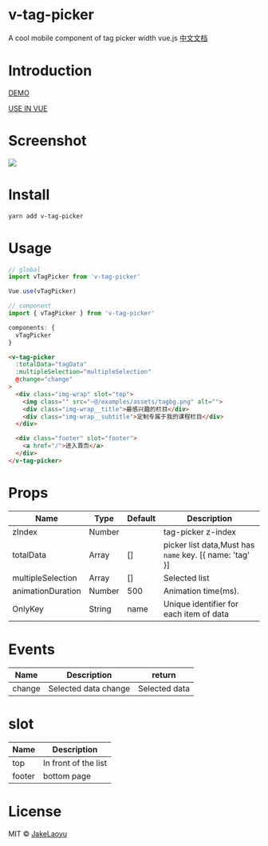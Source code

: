 # v-tag-picker

A cool mobile component of tag picker width vue.js [中文文档](https://github.com/JakeLaoyu/v-tag-picker/blob/master/README-CN.md)

# Introduction

[DEMO](https://jakelaoyu.github.io/v-tag-picker/)

[USE IN VUE](https://github.com/JakeLaoyu/v-tag-picker/blob/master/examples/App.vue)

# Screenshot

![](http://blogimg.jakeyu.top/v-tag-picker/Screenshot-1.gif)

# Install

```sh
yarn add v-tag-picker
```

# Usage

```js
// global
import vTagPicker from 'v-tag-picker'

Vue.use(vTagPicker)

// component
import { vTagPicker } from 'v-tag-picker'

components: {
  vTagPicker
}
```

```html
<v-tag-picker
  :totalData="tagData"
  :multipleSelection="multipleSelection"
  @change="change"
>
  <div class="img-wrap" slot="top">
    <img class="" src="~@/examples/assets/tagbg.png" alt="">
    <div class="img-wrap__title">最感兴趣的栏目</div>
    <div class="img-wrap__subtitle">定制专属于我的课程栏目</div>
  </div>

  <div class="footer" slot="footer">
    <a href="/">进入首页</a>
  </div>
</v-tag-picker>
```

# Props

| Name              | Type   | Default | Description                                             |
| ----------------- | ------ | ------- | ------------------------------------------------------- |
| zIndex            | Number |         | tag-picker z-index                                      |
| totalData         | Array  | []      | picker list data,Must has `name` key. [{ name: 'tag' }] |
| multipleSelection | Array  | []      | Selected list                                           |
| animationDuration | Number | 500     | Animation time(ms).                                     |
| OnlyKey           | String | name    | Unique identifier for each item of data                 |

# Events

| Name   | Description          | return        |
| ------ | -------------------- | ------------- |
| change | Selected data change | Selected data |

# slot

| Name   | Description          |
| ------ | -------------------- |
| top    | In front of the list |
| footer | bottom page          |

# License
MIT © [JakeLaoyu](https://github.com/JakeLaoyu)
